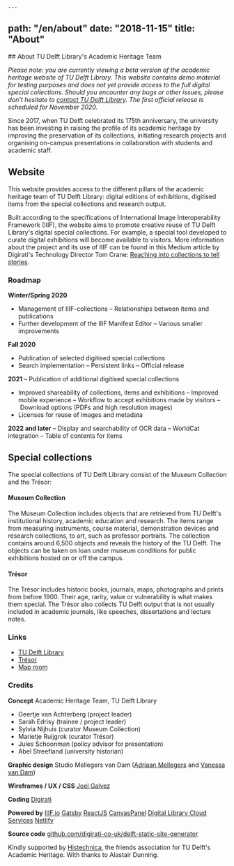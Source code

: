 	---
path: "/en/about"
date: "2018-11-15"
title: "About"
---

<article>
## About TU Delft Library's Academic Heritage Team

*Please note: you are currently viewing a beta version of the academic heritage website of TU Delft Library. This website contains demo material for testing purposes and does not yet provide access to the full digital special collections. Should you encounter any bugs or other issues, please don't hesitate to [contact TU Delft Library](https://www.tudelft.nl/library/over-the-library/contact-en-bereikbaarheid/). The first official release is scheduled for November 2020.*

Since 2017, when TU Delft celebrated its 175th anniversary, the university has been investing in raising the profile of its academic heritage by improving the preservation of its collections, initiating research projects and organising on-campus presentations in collaboration with students and academic staff.

## Website
This website provides access to the different pillars of the academic heritage team of TU Delft Library: digital editions of exhibitions, digitised items from the special collections and research output.

Built according to the specifications of International Image Interoperability Framework (IIIF), the website aims to promote creative reuse of TU Delft Library's digital special collections. For example, a special tool developed to curate digital exhibitions will become available to visitors. More information about the project and its use of IIIF can be found in this Medium article by Digirati's Technology Director Tom Crane: [Reaching into collections to tell stories](https://medium.com/digirati-ch/reaching-into-collections-to-tell-stories-3dc32a1772af).

### Roadmap
**Winter/Spring 2020**
- Management of IIIF-collections
– Relationships between items and publications
- Further development of the IIIF Manifest Editor
– Various smaller improvements

**Fall 2020**
- Publication of selected digitised special collections
- Search implementation
– Persistent links
– Official release

**2021**
– Publication of additional digitised special collections
- Improved shareability of collections, items and exhibitions
– Improved mobile experience
– Workflow to accept exhibitions made by visitors
– Download options (PDFs and high resolution images)
- Licenses for reuse of images and metadata

**2022 and later**
– Display and searchability of OCR data
– WorldCat integration
– Table of contents for items

## Special collections
The special collections of TU Delft Library consist of the Museum Collection and the Trésor:

#### Museum Collection
The Museum Collection includes objects that are retrieved from TU Delft's institutional history, academic education and research. The items range from measuring instruments, course material, demonstration devices and research collections, to art, such as professor portraits. The collection contains around 6,500 objects and reveals the history of the TU Delft. The objects can be taken on loan under museum conditions for public exhibitions hosted on or off the campus.

#### Trésor
The Trésor includes historic books, journals, maps, photographs and prints from before 1900. Their age, rarity, value or vulnerability is what makes them special. The Trésor also collects TU Delft output that is not usually included in academic journals, like speeches, dissertations and lecture notes. 

### Links
- [TU Delft Library](https://www.tudelft.nl/library/)
- [Trésor](https://tresor.tudelft.nl)
- [Map room](https://www.tudelft.nl/en/library/collections/map-room/)

### Credits
**Concept**
Academic Heritage Team, TU Delft Library

- Geertje van Achterberg (project leader)
- Sarah Edrisy (trainee / project leader)
- Sylvia Nijhuis (curator Museum Collection)
- Marietje Ruijgrok (curator Trésor)
- Jules Schoonman (policy advisor for presentation)
- Abel Streefland (university historian)

**Graphic design**
Studio Mellegers van Dam ([Adriaan Mellegers](https://www.adriaanmellegers.com) and [Vanessa van Dam](http://www.vanessavandam.nl))

**Wireframes / UX / CSS**
[Joel Galvez](https://www.joelgalvez.com)

**Coding**
[Digirati](https://digirati.com)

**Powered by**
[IIIF.io](https://iiif.io)
[Gatsby](https://www.gatsbyjs.org)
[ReactJS](https://reactjs.org)
[CanvasPanel](https://canvas-panel.digirati.com)
[Digital Library Cloud Services](https://dlcs.info)
[Netlify](https://www.netlify.com)

**Source code**
[github.com/digirati-co-uk/delft-static-site-generator](github.com/digirati-co-uk/delft-static-site-generator)

Kindly supported by [Histechnica](https://histechnica.nl), the friends association for TU Delft's Academic Heritage. With thanks to Alastair Dunning.

</article>